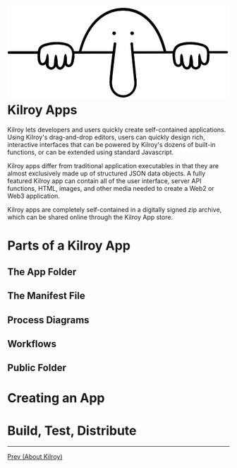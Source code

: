 # ![](images/kilroy.png ':size=64')  Kilroy Apps
Kilroy lets developers and users quickly create self-contained applications. Using Kilroy's drag-and-drop editors,
users can quickly design rich, interactive interfaces that can be powered by Kilroy's dozens of built-in functions,
or can be extended using standard Javascript.

Kilroy apps differ from traditional application executables in that they are almost exclusively made up of
structured JSON data objects. A fully featured Kilroy app can contain all of the user interface, server API
functions, HTML, images, and other media needed to create a Web2 or Web3 application.

Kilroy apps are completely self-contained in a digitally signed zip archive, which can be shared online through
the Kilroy App store.

# Parts of a Kilroy App
## The App Folder
## The Manifest File
## Process Diagrams
## Workflows
## Public Folder

# Creating an App

# Build, Test, Distribute

---
[Prev (About Kilroy)](README) 